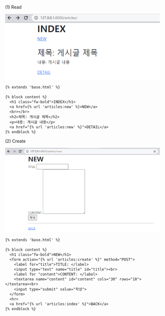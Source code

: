(1) Read

![image-20210901161954961](md-images/image-20210901161954961.png)

```django
{% extends 'base.html' %}

{% block content %}
  <h1 class="fw-bold">INDEX</h1>
  <a href={% url 'articles:new' %}>NEW</a>
  <br></br>
  <h2>제목: 게시글 제목</h2>
  <p>내용: 게시글 내용</p>
  <a href="{% url 'articles:new' %}">DETAIL</a>
{% endblock %}
```

(2) Create

![image-20210901163427169](md-images/image-20210901163427169.png)

```django
{% extends 'base.html' %}

{% block content %}
  <h1 class="fw-bold">NEW</h1>
  <form action="{% url 'articles:create' %}" method="POST">
    <label for="title">TITLE: </label>
    <input type="text" name="title" id="title"><br>
    <label for "content">CONTENT: </label>
    <textarea name="content" id="content" cols="30" rows="10"></textarea><br>
    <input type="submit" value="작성">
  </form>
  <hr>
  <a href="{% url 'articles:index' %}">BACK</a>
{% endblock %}
```

